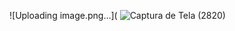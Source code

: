 ![Uploading image.png…](
![Captura de Tela (2820)](https://user-images.githubusercontent.com/101275346/205762784-670b15cd-2261-41d1-a35b-c807acfd1edf.png)

